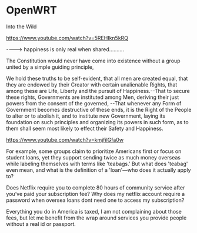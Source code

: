 # OpenWRT
Into the Wild


https://www.youtube.com/watch?v=5REHIkn5kRQ 





----> happiness is only real when shared..........



The Constitution would never have come into existence without a group united by a simple guiding principle,

We hold these truths to be self-evident, that all men are created equal, that they are endowed by their Creator with certain unalienable Rights, that among these are Life, Liberty and the pursuit of Happiness.--That to secure these rights, Governments are instituted among Men, deriving their just powers from the consent of the governed, --That whenever any Form of Government becomes destructive of these ends, it is the Right of the People to alter or to abolish it, and to institute new Government, laying its foundation on such principles and organizing its powers in such form, as to them shall seem most likely to effect their Safety and Happiness. 



https://www.youtube.com/watch?v=kmjfilGfa0w


For example, some groups claim to prioritize Americans first or focus on student loans, yet they support sending twice as much money overseas while labeling themselves with terms like 'teabags.' But what does 'teabag' even mean, and what is the definition of a 'loan'—who does it actually apply to? 



Does Netflix require you to complete 80 hours of community service after you’ve paid your subscription fee? Why does my netflix account require a password when oversea loans dont need one to access my subscription? 



Everything you do in America is taxed, I am not complaining about those fees, but let me benefit from the wrap around services you provide people without a real id or passport. 




